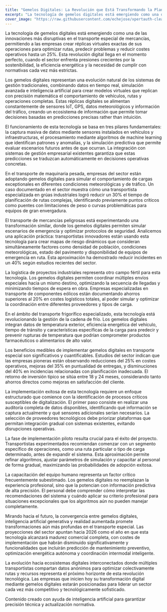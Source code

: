 ```yaml
---
title: "Gemelos Digitales: La Revolución que Está Transformando la Planificación del Transporte Especial"
excerpt: "La tecnología de gemelos digitales está emergiendo como una de las innovaciones más disruptivas en el transporte especial de mercancías, permitiendo a las empresas crear réplicas virtuales exactas de ..."
cover_image: "https://raw.githubusercontent.com/echejose/xpertauth-clean/main/images/blog/20251028081056951.jpg"
---
```


La tecnología de gemelos digitales está emergiendo como una de las innovaciones más disruptivas en el transporte especial de mercancías, permitiendo a las empresas crear réplicas virtuales exactas de sus operaciones para optimizar rutas, predecir problemas y reducir costes operativos hasta un 25%. Esta revolución digital llega en el momento perfecto, cuando el sector enfrenta presiones crecientes por la sostenibilidad, la eficiencia energética y la necesidad de cumplir con normativas cada vez más estrictas.

Los gemelos digitales representan una evolución natural de los sistemas de gestión tradicionales, combinando datos en tiempo real, simulación avanzada e inteligencia artificial para crear modelos virtuales que replican con precisión matemática el comportamiento de vehículos, rutas y operaciones completas. Estas réplicas digitales se alimentan constantemente de sensores IoT, GPS, datos meteorológicos y información del tráfico, creando un ecosistema de información que permite tomar decisiones basadas en predicciones precisas rather than intuición.

El funcionamiento de esta tecnología se basa en tres pilares fundamentales: la captura masiva de datos mediante sensores instalados en vehículos y infraestructuras, el procesamiento mediante algoritmos de machine learning que identifican patrones y anomalías, y la simulación predictiva que permite evaluar escenarios futuros antes de que ocurran. La integración con sistemas de gestión empresarial existentes garantiza que estas predicciones se traduzcan automáticamente en decisiones operativas concretas.

En el transporte de maquinaria pesada, empresas del sector están adoptando gemelos digitales para simular el comportamiento de cargas exceptionales en diferentes condiciones meteorológicas y de tráfico. Un caso documentado en el sector muestra cómo una transportista especializada en grúas industriales logró reducir un 30% el tiempo de planificación de rutas complejas, identificando previamente puntos críticos como puentes con limitaciones de peso o curvas problemáticas para equipos de gran envergadura.

El transporte de mercancías peligrosas está experimentando una transformación similar, donde los gemelos digitales permiten simular escenarios de emergencia y optimizar protocolos de seguridad. Analicemos una aplicación práctica: transportistas innovadores están usando esta tecnología para crear mapas de riesgo dinámicos que consideran simultáneamente factores como densidad de población, condiciones meteorológicas, estado del pavimento y disponibilidad de equipos de emergencia en ruta. Esta aproximación ha demostrado reducir incidentes en un 40% según estudios recientes del sector.

La logística de proyectos industriales representa otro campo fértil para esta tecnología. Los gemelos digitales permiten coordinar múltiples envíos especiales hacia un mismo destino, optimizando la secuencia de llegadas y minimizando tiempos de espera en obra. Empresas especializadas en transporte de componentes eólicos están documentando ahorros superiores al 20% en costes logísticos totales, al poder simular y optimizar la coordinación entre diferentes proveedores y tipos de carga.

En el ámbito del transporte frigorífico especializado, esta tecnología está revolucionando la gestión de la cadena de frío. Los gemelos digitales integran datos de temperatura exterior, eficiencia energética del vehículo, tiempo de tránsito y características específicas de la carga para predecir y prevenir rupturas de temperatura que podrían comprometer productos farmacéuticos o alimentarios de alto valor.

Los beneficios medibles de implementar gemelos digitales en transporte especial son significativos y cuantificables. Estudios del sector indican que las empresas pioneras están observando reducciones del 25% en costes operativos, mejoras del 35% en puntualidad de entregas, y disminuciones del 40% en incidencias relacionadas con planificación inadecuada. El retorno de inversión típico se sitúa entre 18 y 24 meses, considerando tanto ahorros directos como mejoras en satisfacción del cliente.

La implementación exitosa de esta tecnología requiere un enfoque estructurado que comience con la identificación de procesos críticos susceptibles de digitalización. El primer paso consiste en realizar una auditoría completa de datos disponibles, identificando qué información se captura actualmente y qué sensores adicionales serían necesarios. La selección de proveedores tecnológicos debe priorizar plataformas que permitan integración gradual con sistemas existentes, evitando disrupciones operativas.

La fase de implementación piloto resulta crucial para el éxito del proyecto. Transportistas experimentados recomiendan comenzar con un segmento específico de operaciones, como una ruta particular o tipo de carga determinado, antes de expandir el sistema. Esta aproximación permite refinar algoritmos, ajustar parámetros de simulación y capacitar al personal de forma gradual, maximizando las probabilidades de adopción exitosa.

La capacitación del equipo humano representa un factor crítico frecuentemente subestimado. Los gemelos digitales no reemplazan la experiencia profesional, sino que la potencian con información predictiva de alta precisión. El personal debe comprender cómo interpretar las recomendaciones del sistema y cuándo aplicar su criterio profesional para situaciones excepcionales que los algoritmos aún no pueden manejar completamente.

Mirando hacia el futuro, la convergencia entre gemelos digitales, inteligencia artificial generativa y realidad aumentada promete transformaciones aún más profundas en el transporte especial. Las proyecciones del sector apuntan hacia 2026 como el año en que esta tecnología alcanzará madurez comercial completa, con costes de implementación que habrán disminuido significativamente y funcionalidades que incluirán predicción de mantenimiento preventivo, optimización energética autónoma y coordinación intermodal inteligente.

La evolución hacia ecosistemas digitales interconectados donde múltiples transportistas compartan datos anónimos para optimizar colectivamente rutas y recursos representa el próximo horizonte de esta revolución tecnológica. Las empresas que inicien hoy su transformación digital mediante gemelos digitales estarán posicionadas para liderar un sector cada vez más competitivo y tecnológicamente sofisticado.

Contenido creado con ayuda de inteligencia artificial para garantizar precisión técnica y actualización normativa.
